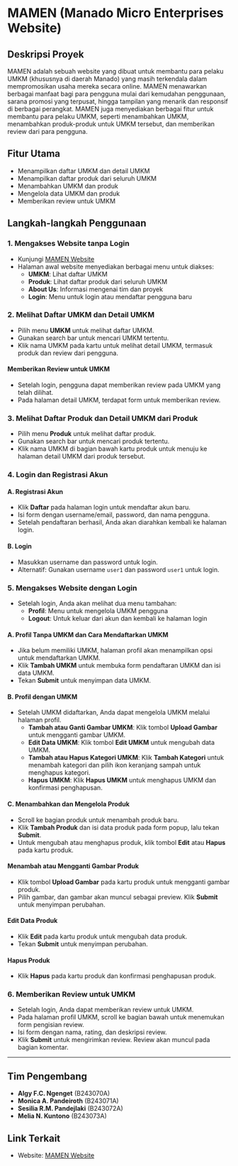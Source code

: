 # MAMEN (Manado Micro Enterprises Website)

## Deskripsi Proyek
MAMEN adalah sebuah website yang dibuat untuk membantu para pelaku UMKM (khususnya di daerah Manado) yang masih terkendala dalam mempromosikan usaha mereka secara online. MAMEN menawarkan berbagai manfaat bagi para pengguna mulai dari kemudahan penggunaan, sarana promosi yang terpusat, hingga tampilan yang menarik dan responsif di berbagai perangkat. MAMEN juga menyediakan berbagai fitur untuk membantu para pelaku UMKM, seperti menambahkan UMKM, menambahkan produk-produk untuk UMKM tersebut, dan memberikan review dari para pengguna.

## Fitur Utama
- Menampilkan daftar UMKM dan detail UMKM
- Menampilkan daftar produk dari seluruh UMKM
- Menambahkan UMKM dan produk
- Mengelola data UMKM dan produk
- Memberikan review untuk UMKM

## Langkah-langkah Penggunaan

### 1. Mengakses Website tanpa Login
- Kunjungi [MAMEN Website](https://mamen-mdo.vercel.app/)
- Halaman awal website menyediakan berbagai menu untuk diakses:
  - **UMKM**: Lihat daftar UMKM
  - **Produk**: Lihat daftar produk dari seluruh UMKM
  - **About Us**: Informasi mengenai tim dan proyek
  - **Login**: Menu untuk login atau mendaftar pengguna baru

### 2. Melihat Daftar UMKM dan Detail UMKM
- Pilih menu **UMKM** untuk melihat daftar UMKM.
- Gunakan search bar untuk mencari UMKM tertentu.
- Klik nama UMKM pada kartu untuk melihat detail UMKM, termasuk produk dan review dari pengguna.

#### Memberikan Review untuk UMKM
- Setelah login, pengguna dapat memberikan review pada UMKM yang telah dilihat.
- Pada halaman detail UMKM, terdapat form untuk memberikan review.

### 3. Melihat Daftar Produk dan Detail UMKM dari Produk
- Pilih menu **Produk** untuk melihat daftar produk.
- Gunakan search bar untuk mencari produk tertentu.
- Klik nama UMKM di bagian bawah kartu produk untuk menuju ke halaman detail UMKM dari produk tersebut.

### 4. Login dan Registrasi Akun

#### A. Registrasi Akun
- Klik **Daftar** pada halaman login untuk mendaftar akun baru.
- Isi form dengan username/email, password, dan nama pengguna.
- Setelah pendaftaran berhasil, Anda akan diarahkan kembali ke halaman login.

#### B. Login
- Masukkan username dan password untuk login.
- Alternatif: Gunakan username `user1` dan password `user1` untuk login.

### 5. Mengakses Website dengan Login
- Setelah login, Anda akan melihat dua menu tambahan:
  - **Profil**: Menu untuk mengelola UMKM pengguna
  - **Logout**: Untuk keluar dari akun dan kembali ke halaman login

#### A. Profil Tanpa UMKM dan Cara Mendaftarkan UMKM
- Jika belum memiliki UMKM, halaman profil akan menampilkan opsi untuk mendaftarkan UMKM.
- Klik **Tambah UMKM** untuk membuka form pendaftaran UMKM dan isi data UMKM.
- Tekan **Submit** untuk menyimpan data UMKM.

#### B. Profil dengan UMKM
- Setelah UMKM didaftarkan, Anda dapat mengelola UMKM melalui halaman profil.
  - **Tambah atau Ganti Gambar UMKM**: Klik tombol **Upload Gambar** untuk mengganti gambar UMKM.
  - **Edit Data UMKM**: Klik tombol **Edit UMKM** untuk mengubah data UMKM.
  - **Tambah atau Hapus Kategori UMKM**: Klik **Tambah Kategori** untuk menambah kategori dan pilih ikon keranjang sampah untuk menghapus kategori.
  - **Hapus UMKM**: Klik **Hapus UMKM** untuk menghapus UMKM dan konfirmasi penghapusan.

#### C. Menambahkan dan Mengelola Produk
- Scroll ke bagian produk untuk menambah produk baru.
- Klik **Tambah Produk** dan isi data produk pada form popup, lalu tekan **Submit**.
- Untuk mengubah atau menghapus produk, klik tombol **Edit** atau **Hapus** pada kartu produk.

#### Menambah atau Mengganti Gambar Produk
- Klik tombol **Upload Gambar** pada kartu produk untuk mengganti gambar produk.
- Pilih gambar, dan gambar akan muncul sebagai preview. Klik **Submit** untuk menyimpan perubahan.

#### Edit Data Produk
- Klik **Edit** pada kartu produk untuk mengubah data produk.
- Tekan **Submit** untuk menyimpan perubahan.

#### Hapus Produk
- Klik **Hapus** pada kartu produk dan konfirmasi penghapusan produk.

### 6. Memberikan Review untuk UMKM
- Setelah login, Anda dapat memberikan review untuk UMKM.
- Pada halaman profil UMKM, scroll ke bagian bawah untuk menemukan form pengisian review.
- Isi form dengan nama, rating, dan deskripsi review.
- Klik **Submit** untuk mengirimkan review. Review akan muncul pada bagian komentar.

---

## Tim Pengembang
- **Algy F.C. Ngenget** (B243070A)
- **Monica A. Pandeiroth** (B243071A)
- **Sesilia R.M. Pandejlaki** (B243072A)
- **Melia N. Kuntono** (B243073A)

## Link Terkait
- Website: [MAMEN Website](https://mamen-mdo.vercel.app/)
